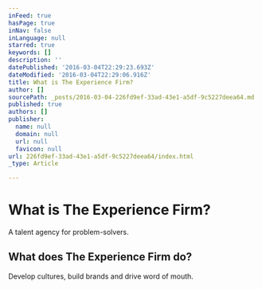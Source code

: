 ```yaml
---
inFeed: true
hasPage: true
inNav: false
inLanguage: null
starred: true
keywords: []
description: ''
datePublished: '2016-03-04T22:29:23.693Z'
dateModified: '2016-03-04T22:29:06.916Z'
title: What is The Experience Firm?
author: []
sourcePath: _posts/2016-03-04-226fd9ef-33ad-43e1-a5df-9c5227deea64.md
published: true
authors: []
publisher:
  name: null
  domain: null
  url: null
  favicon: null
url: 226fd9ef-33ad-43e1-a5df-9c5227deea64/index.html
_type: Article

---
```

# What is The Experience Firm?

A talent agency for problem-solvers.

## What does The Experience Firm do?

Develop cultures, build brands and drive word of mouth.

##